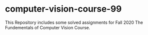 # computer-vision-course-99
This Repository includes some solved assignments for Fall 2020 The Fundementals of Computer Vision Course.
